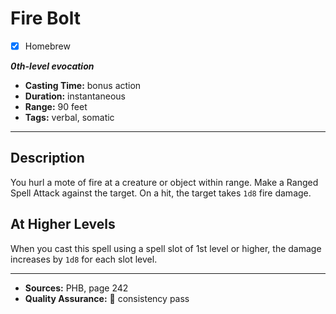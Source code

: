 # Fire Bolt
- [x] Homebrew

***0th-level evocation***
- **Casting Time:** bonus action
- **Duration:** instantaneous
- **Range:** 90 feet
- **Tags:** verbal, somatic

---

## Description
You hurl a mote of fire at a creature or object within range.
Make a Ranged Spell Attack against the target.
On a hit, the target takes `1d8` fire damage.

## At Higher Levels
When you cast this spell using a spell slot of 1st level or higher, the damage increases by `1d8` for each slot level.

---

- **Sources:** PHB, page 242
- **Quality Assurance:** :star2: consistency pass
